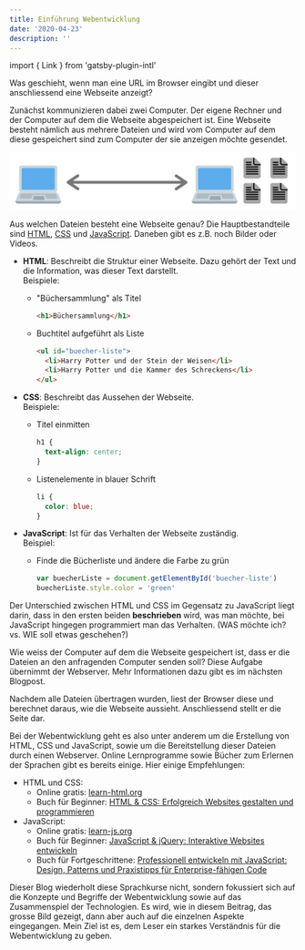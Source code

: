 ```yaml
---
title: Einführung Webentwicklung
date: '2020-04-23'
description: ''
---
```


import { Link } from 'gatsby-plugin-intl'

Was geschieht, wenn man eine URL im Browser eingibt und dieser anschliessend eine Webseite anzeigt?

Zunächst kommunizieren dabei zwei Computer. Der eigene Rechner und der Computer auf dem die Webseite abgespeichert ist. Eine Webseite besteht nämlich aus mehrere Dateien und wird vom Computer auf dem diese gespeichert sind zum Computer der sie anzeigen möchte gesendet.

![Browserfenster, welches eine Webseite mit Titel und Bild anzeigt](./computer-communication.jpg)

Aus welchen Dateien besteht eine Webseite genau? Die Hauptbestandteile sind [HTML](https://developer.mozilla.org/de/docs/Web/HTML), [CSS](https://developer.mozilla.org/de/docs/Web/CSS) und [JavaScript](https://developer.mozilla.org/de/docs/Web/JavaScript). Daneben gibt es z.B. noch Bilder oder Videos.

- **HTML**: Beschreibt die Struktur einer Webseite. Dazu gehört der Text und die Information, was dieser Text darstellt.<br />
  Beispiele:

  - "Büchersammlung" als Titel

    ```html
    <h1>Büchersammlung</h1>
    ```

  - Buchtitel aufgeführt als Liste
    ```html
    <ul id="buecher-liste">
      <li>Harry Potter und der Stein der Weisen</li>
      <li>Harry Potter und die Kammer des Schreckens</li>
    </ul>
    ```

- **CSS**: Beschreibt das Aussehen der Webseite.<br />
  Beispiele:

  - Titel einmitten

    ```css
    h1 {
      text-align: center;
    }
    ```

  - Listenelemente in blauer Schrift
    ```css
    li {
      color: blue;
    }
    ```

- **JavaScript**: Ist für das Verhalten der Webseite zuständig.<br />
  Beispiel:

  - Finde die Bücherliste und ändere die Farbe zu grün

    ```js
    var buecherListe = document.getElementById('buecher-liste')
    buecherListe.style.color = 'green'
    ```

Der Unterschied zwischen HTML und CSS im Gegensatz zu JavaScript liegt darin, dass in den ersten beiden **beschrieben** wird, was man möchte, bei JavaScript hingegen programmiert man das Verhalten. (WAS möchte ich? vs. WIE soll etwas geschehen?)

Wie weiss der Computer auf dem die Webseite gespeichert ist, dass er die Dateien an den anfragenden Computer senden soll? Diese Aufgabe übernimmt der Webserver. Mehr Informationen dazu gibt es im <Link to="/blog/webserver/">nächsten Blogpost</Link>.

Nachdem alle Dateien übertragen wurden, liest der Browser diese und berechnet daraus, wie die Webseite aussieht. Anschliessend stellt er die Seite dar.

Bei der Webentwicklung geht es also unter anderem um die Erstellung von HTML, CSS und JavaScript, sowie um die Bereitstellung dieser Dateien durch einen Webserver. Online Lernprogramme sowie Bücher zum Erlernen der Sprachen gibt es bereits einige. Hier einige Empfehlungen:

- HTML und CSS:
  - Online gratis: <a href="https://www.learn-html.org/" target="_blank">learn-html.org</a>
  - Buch für Beginner: <a href="https://amzn.to/2W6FX5Y" target="_blank">HTML & CSS: Erfolgreich Websites gestalten und programmieren</a>
- JavaScript:
  - Online gratis: <a href="https://www.learn-js.org/" target="_blank">learn-js.org</a>
  - Buch für Beginner: <a href="https://amzn.to/3aGYo6z" target="_blank">JavaScript & jQuery: Interaktive Websites entwickeln</a>
  - Buch für Fortgeschrittene: <a href="https://amzn.to/3eT0u6J" target="_blank">Professionell entwickeln mit JavaScript: Design, Patterns und Praxistipps für Enterprise-fähigen Code</a>

Dieser Blog wiederholt diese Sprachkurse nicht, sondern fokussiert sich auf die Konzepte und Begriffe der Webentwicklung sowie auf das Zusammenspiel der Technologien. Es wird, wie in diesem Beitrag, das grosse Bild gezeigt, dann aber auch auf die einzelnen Aspekte eingegangen. Mein Ziel ist es, dem Leser ein starkes Verständnis für die Webentwicklung zu geben.
